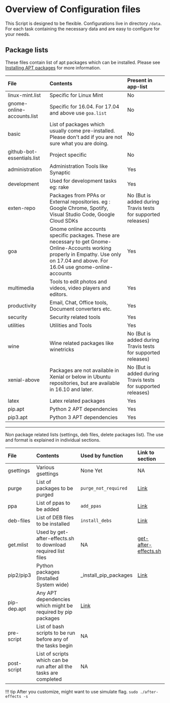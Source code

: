 # Overview of Configuration files

This Script is designed to be flexible. Configurations live in directory `/data`. For each task containing the necessary data and are easy to configure for your needs.

## Package lists

These files contain list of apt packages which can be installed. Please see [Installing APT packages](tasks/apt) for more information.

| File | Contents | Present in app-list |
|:-----|:---------|:--------|
| linux-mint.list | Specific for Linux Mint | No |
| gnome-online-accounts.list | Specific for 16.04. For 17.04 and above use `goa.list` | No |
| basic | List of packages which usually come pre-installed. Please don't add if you are not sure what you are doing. | No |
| github-bot-essentials.list | Project specific | No |
| administration | Administration Tools like Synaptic | Yes |
| development | Used for development tasks eg: rake | Yes |
| exten-repo | Packages from PPAs or External repositories. eg : Google Chrome, Spotify, Visual Studio Code, Google Cloud SDKs | No (But is added during Travis tests for supported releases) |
| goa | Gnome online accounts specific packages. These are necessary to get Gnome-Online-Accounts working properly in Empathy. Use only on 17.04 and above. For 16.04 use gnome-online-accounts | Yes |
| multimedia | Tools to edit photos and videos, video players and editors. | Yes |
| productivity | Email, Chat, Office tools, Document converters etc. | Yes |
| security | Security related tools | Yes |
| utilities | Utilities and Tools | Yes |
| wine | Wine related packages like winetricks | No (But is added during Travis tests for supported releases)|
| xenial-above | Packages are not available in Xenial or below in Ubuntu repositories, but are available in 16.10 and later. | No (But is added during Travis tests for supported releases) |
| latex | Latex related packages | Yes |
| pip.apt   | Python 2 APT dependencies | Yes |
| pip3.apt  | Python 3 APT dependencies | Yes |

---
Non package related lists (settings, deb files, delete packages list). The use and format is explained in individual sections.

| File | Contents | Used by function | Link to section |
|:-----|:---------|:-----------------|:----------------|
| gsettings | Various gsettings | None Yet | NA |
| purge | List of packages to be purged | `purge_not_required` | [Link](tasks/#purge-unwanted-packages) |
| ppa | List of ppas to be added | `add_ppas` | [Link](tasks/#add-personal-package-archives-ppa) |
| deb-files | List of DEB files to be installed | `install_debs` | [Link](tasks/#install-debian-package-package-archives-deb-files) |
| get.mlist | Used by get-after-effects.sh to download required list files | NA | [get-after-effects.sh](https://github.com/tprasadtp/ubuntu-post-install/blob/master/get-after-effects.sh) | --- |
|pip2/pip3| Python packages (Installed System wide) | _install_pip_packages | [Link](tasks/#install-python-packages-via-pip)
|pip-dep.apt | Any APT dependencies which might be required by pip packages | [Link](tasks/#install-python-packages-via-pip) |
|pre-script | List of bash scripts to be run before any of the tasks begin | NA |
|post-script | List of scripts which can be run after all the tasks are completed | NA |

!!! tip
    After you customize, might want to use simulate flag. `sudo ./after-effects -s`
